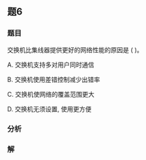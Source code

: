 ## 题6
### 题目
交换机比集线器提供更好的网络性能的原因是 ( )。

A. 交换机支持多对用户同时通信

B. 交换机使用差错控制减少出错率

C. 交换机使网络的覆盖范围更大

D. 交换机无须设置, 使用更方便
### 分析

### 解